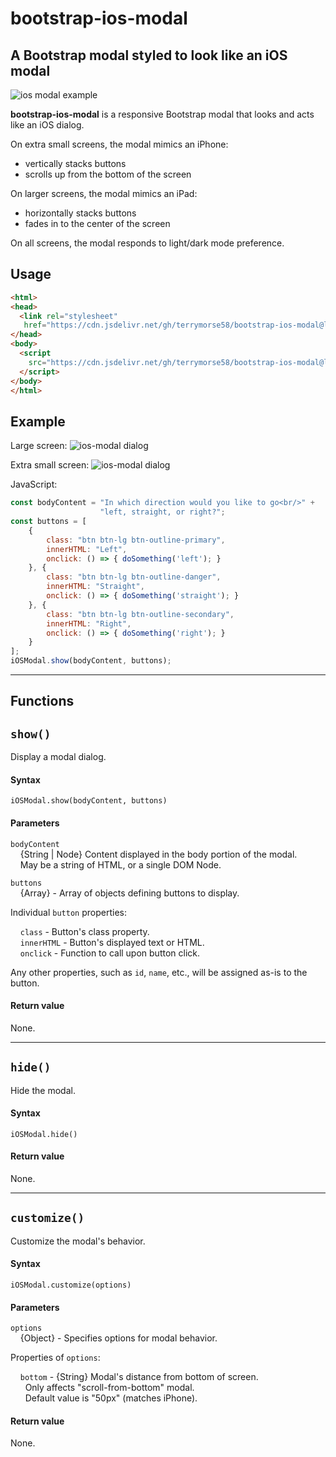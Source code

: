 # bootstrap-ios-modal

A Bootstrap modal styled to look like an iOS modal
---
![ios modal example](https://terrymorse.com/public/iosmodal-iphone.gif)

**bootstrap-ios-modal** is a responsive Bootstrap modal that looks and
 acts like an iOS dialog.

On extra small screens, the modal mimics an iPhone:
* vertically stacks buttons
* scrolls up from the bottom of the screen

On larger screens, the modal mimics an iPad:
* horizontally stacks buttons
* fades in to the center of the screen

On all screens, the modal responds to light/dark mode preference.

## Usage
```html
<html>
<head>
  <link rel="stylesheet"
   href="https://cdn.jsdelivr.net/gh/terrymorse58/bootstrap-ios-modal@latest/iosmodal.css">
</head>
<body>
  <script
    src="https://cdn.jsdelivr.net/gh/terrymorse58/bootstrap-ios-modal@latest/iosmodal.js">
  </script>
</body>
</html>
```
## Example

Large screen:
![ios-modal dialog](https://terrymorse.com/public/iosmodal-ipad-dialog.png)

Extra small screen:
![ios-modal dialog](https://terrymorse.com/public/iosmodal-iphone-dialog.png)

JavaScript:
```js
const bodyContent = "In which direction would you like to go<br/>" +
                    "left, straight, or right?";
const buttons = [
    {
        class: "btn btn-lg btn-outline-primary",
        innerHTML: "Left",
        onclick: () => { doSomething('left'); }
    }, {
        class: "btn btn-lg btn-outline-danger",
        innerHTML: "Straight",
        onclick: () => { doSomething('straight'); }
    }, {
        class: "btn btn-lg btn-outline-secondary",
        innerHTML: "Right",
        onclick: () => { doSomething('right'); }
    }
];
iOSModal.show(bodyContent, buttons);
```
---
## Functions

## `show()` ##
Display a modal dialog.
#### Syntax ####
````
iOSModal.show(bodyContent, buttons)
````
#### Parameters ####
`bodyContent`<br>
&nbsp;&nbsp;&nbsp; {String | Node} Content displayed in the body portion of the modal.<br>
&nbsp;&nbsp;&nbsp; May be a string of HTML, or a single DOM Node.

`buttons`<br>
&nbsp;&nbsp;&nbsp; {Array} - Array of objects defining buttons to display.

Individual `button` properties:<br>

&nbsp;&nbsp;&nbsp; `class` - Button's class property.<br>
&nbsp;&nbsp;&nbsp; `innerHTML` - Button's displayed text or HTML.<br>
&nbsp;&nbsp;&nbsp; `onclick` - Function to call upon button click.<br>

Any other properties, such as `id`, `name`, etc., will be assigned as-is to the button.

#### Return value ####
None.

---
## `hide()` ##
Hide the modal.
#### Syntax ####
````
iOSModal.hide()
````
#### Return value ####
None.

---
## `customize()` ##
Customize the modal's behavior.
#### Syntax ####
````
iOSModal.customize(options)
````
#### Parameters ####
`options`<br>
&nbsp;&nbsp;&nbsp; {Object} - Specifies options for modal behavior.

Properties of `options`:

&nbsp;&nbsp;&nbsp; `bottom` - {String} Modal's distance from bottom of screen.<br>
&nbsp;&nbsp;&nbsp;&nbsp;&nbsp; Only affects "scroll-from-bottom" modal.<br>
&nbsp;&nbsp;&nbsp;&nbsp;&nbsp; Default value is "50px" (matches iPhone).
#### Return value ####
None.


